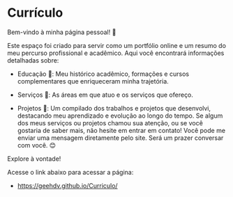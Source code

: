 # Currículo
Bem-vindo à minha página pessoal! 🌟

Este espaço foi criado para servir como um portfólio online e um resumo do meu percurso profissional e acadêmico. Aqui você encontrará informações detalhadas sobre:

- Educação 📘: Meu histórico acadêmico, formações e cursos complementares que enriqueceram minha trajetória.

- Serviços 💼: As áreas em que atuo e os serviços que ofereço.

- Projetos 🚀: Um compilado dos trabalhos e projetos que desenvolvi, destacando meu aprendizado e evolução ao longo do tempo.
Se algum dos meus serviços ou projetos chamou sua atenção, ou se você gostaria de saber mais, não hesite em entrar em contato! Você pode me enviar uma mensagem diretamente pelo site. Será um prazer conversar com você. 😊

Explore à vontade!

Acesse o link abaixo para acessar a página: 
- https://geehdv.github.io/Curriculo/
